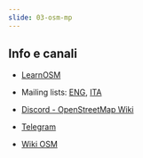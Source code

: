 ```yaml
---
slide: 03-osm-mp
---
```

## Info e canali

- <a href="learnosm.org/it/" target="_blank">LearnOSM</a>

- Mailing lists: <a href="lists.openstreetmap.org/listinfo" target="_blank">ENG</a>, <a href="lists.openstreetmap.org/listinfo/talk-it" target="_blank">ITA</a>

- <a href="https://wiki.openstreetmap.org/wiki/Discord" target="_blank">Discord - OpenStreetMap Wiki</a>

- <a href="telegram.me/OpenStreetMapItalia" target="_blank">Telegram</a>

- <a href="wiki.openstreetmap.org/wiki/IT:Pagina_Principale" target="_blank">Wiki OSM</a>
